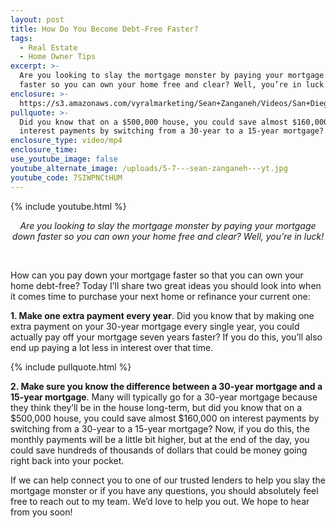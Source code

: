 ```yaml
---
layout: post
title: How Do You Become Debt-Free Faster?
tags:
  - Real Estate
  - Home Owner Tips
excerpt: >-
  Are you looking to slay the mortgage monster by paying your mortgage down
  faster so you can own your home free and clear? Well, you’re in luck!
enclosure: >-
  https://s3.amazonaws.com/vyralmarketing/Sean+Zanganeh/Videos/San+Diego%2C+CA+Real+Estate+-+How+Do+You+Become+Debt-Free+Faster_.mp4
pullquote: >-
  Did you know that on a $500,000 house, you could save almost $160,000 on
  interest payments by switching from a 30-year to a 15-year mortgage?
enclosure_type: video/mp4
enclosure_time:
use_youtube_image: false
youtube_alternate_image: /uploads/5-7---sean-zanganeh---yt.jpg
youtube_code: 7SIWPNCtHUM
---
```


{% include youtube.html %}

<center><em>Are you looking to slay the mortgage monster by paying your mortgage down faster so you can own your home free and clear? Well, you&rsquo;re in luck!</em></center>

&nbsp;

How can you pay down your mortgage faster so that you can own your home debt-free? Today I’ll share two great ideas you should look into when it comes time to purchase your next home or refinance your current one:

**1\. Make one extra payment every year**. Did you know that by making one extra payment on your 30-year mortgage every single year, you could actually pay off your mortgage seven years faster? If you do this, you’ll also end up paying a lot less in interest over that time.

{% include pullquote.html %}

**2\. Make sure you know the difference between a 30-year mortgage and a 15-year mortgage**. Many will typically go for a 30-year mortgage because they think they’ll be in the house long-term, but did you know that on a $500,000 house, you could save almost $160,000 on interest payments by switching from a 30-year to a 15-year mortgage? Now, if you do this, the monthly payments will be a little bit higher, but at the end of the day, you could save hundreds of thousands of dollars that could be money going right back into your pocket.

If we can help connect you to one of our trusted lenders to help you slay the mortgage monster or if you have any questions, you should absolutely feel free to reach out to my team. We’d love to help you out. We hope to hear from you soon\!